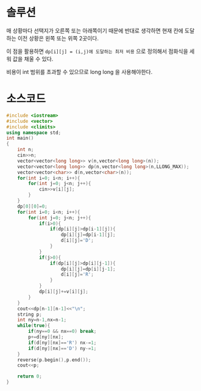 # 솔루션

매 상황마다 선택지가 오른쪽 또는 아래쪽이기 때문에 반대로 생각하면 현재 칸에 도달하는 이전 상황은 왼쪽 또는 위쪽 2곳이다.

이 점을 활용하면 `dp[i][j] = (i,j)에 도달하는 최저 비용` 으로 정의해서 점화식을 세워 값을 채울 수 있다.

비용이 int 범위를 초과할 수 있으므로 long long 을 사용해야한다.



# 소스코드

```cpp
#include <iostream>
#include <vector>
#include <climits>
using namespace std;
int main()
{
    int n;
    cin>>n;
    vector<vector<long long>> v(n,vector<long long>(n));
    vector<vector<long long>> dp(n,vector<long long>(n,LLONG_MAX));
    vector<vector<char>> d(n,vector<char>(n));
    for(int i=0; i<n; i++){
        for(int j=0; j<n; j++){
            cin>>v[i][j];
        }
    }
    dp[0][0]=0;
    for(int i=0; i<n; i++){
        for(int j=0; j<n; j++){
            if(i>0){
                if(dp[i][j]>dp[i-1][j]){
                    dp[i][j]=dp[i-1][j];
                    d[i][j]='D';
                }
            }
            if(j>0){
                if(dp[i][j]>dp[i][j-1]){
                    dp[i][j]=dp[i][j-1];
                    d[i][j]='R';
                }
            }
            dp[i][j]+=v[i][j];
        }
    }
    cout<<dp[n-1][n-1]<<"\n";
    string p;
    int ny=n-1,nx=n-1;
    while(true){
        if(ny==0 && nx==0) break;
        p+=d[ny][nx];
        if(d[ny][nx]=='R') nx-=1;
        if(d[ny][nx]=='D') ny-=1;
    }
    reverse(p.begin(),p.end());
    cout<<p;

    return 0;
}
```
